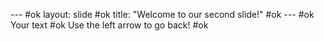 --- #ok
layout: slide #ok
title: "Welcome to our second slide!" #ok
--- #ok
Your text #ok
Use the left arrow to go back! #ok
